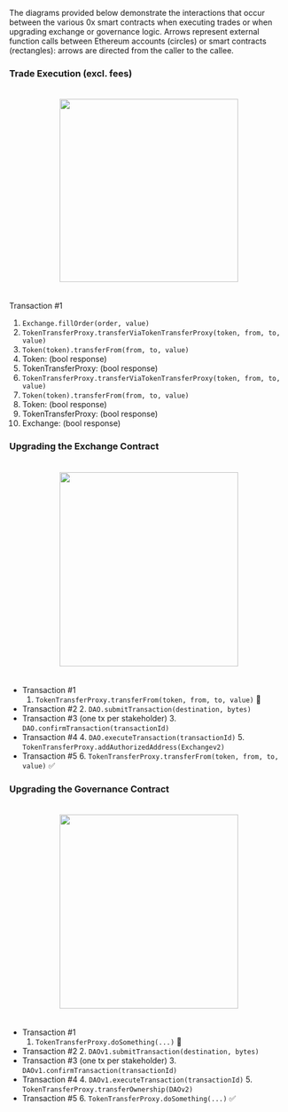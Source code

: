 The diagrams provided below demonstrate the interactions that occur between the various 0x smart contracts when executing trades or when upgrading exchange or governance logic. Arrows represent external function calls between Ethereum accounts (circles) or smart contracts (rectangles): arrows are directed from the caller to the callee.

### Trade Execution (excl. fees)

<div align="center">
    <img src="https://s3.eu-west-2.amazonaws.com/0x-wiki-images/trade_execution.png" style="padding-bottom: 20px; padding-top: 20px" height="330" width="80%" />
</div>

Transaction #1
1. `Exchange.fillOrder(order, value)`
2. `TokenTransferProxy.transferViaTokenTransferProxy(token, from, to, value)`
3. `Token(token).transferFrom(from, to, value)`
4. Token: (bool response)
5. TokenTransferProxy: (bool response)
6. `TokenTransferProxy.transferViaTokenTransferProxy(token, from, to, value)`
7. `Token(token).transferFrom(from, to, value)`
8. Token: (bool response)
9. TokenTransferProxy: (bool response)
10. Exchange: (bool response)

### Upgrading the Exchange Contract

<div align="center">
    <img src="https://s3.eu-west-2.amazonaws.com/0x-wiki-images/upgrade_exchange.png"
    height="350" width="80%" style="padding-bottom: 20px; padding-top: 20px" />
</div>

- Transaction #1
    1. `TokenTransferProxy.transferFrom(token, from, to, value)` 🚫
- Transaction #2
    2. `DAO.submitTransaction(destination, bytes)`
- Transaction #3 (one tx per stakeholder)
    3. `DAO.confirmTransaction(transactionId)`
- Transaction #4
    4. `DAO.executeTransaction(transactionId)`
    5. `TokenTransferProxy.addAuthorizedAddress(Exchangev2)`
- Transaction #5
    6. `TokenTransferProxy.transferFrom(token, from, to, value)` ✅

### Upgrading the Governance Contract

<div align="center">
    <img src="https://s3.eu-west-2.amazonaws.com/0x-wiki-images/upgrade_governance.png" height="350"
     width="80%" style="padding-bottom: 20px; padding-top: 20px;" />
</div>

- Transaction #1
    1. `TokenTransferProxy.doSomething(...)` 🚫
- Transaction #2
    2. `DAOv1.submitTransaction(destination, bytes)`
- Transaction #3 (one tx per stakeholder)
    3. `DAOv1.confirmTransaction(transactionId)`
- Transaction #4
    4. `DAOv1.executeTransaction(transactionId)`
    5. `TokenTransferProxy.transferOwnership(DAOv2)`
- Transaction #5
    6. `TokenTransferProxy.doSomething(...)`  ✅
